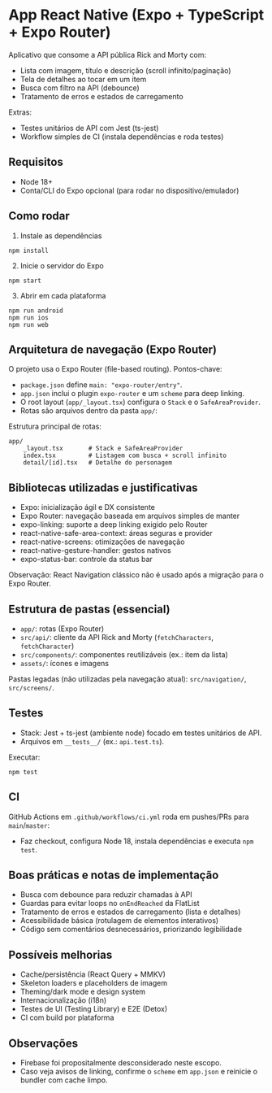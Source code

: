 # App React Native (Expo + TypeScript + Expo Router)

Aplicativo que consome a API pública Rick and Morty com:

- Lista com imagem, título e descrição (scroll infinito/paginação)
- Tela de detalhes ao tocar em um item
- Busca com filtro na API (debounce)
- Tratamento de erros e estados de carregamento

Extras:

- Testes unitários de API com Jest (ts-jest)
- Workflow simples de CI (instala dependências e roda testes)

## Requisitos

- Node 18+
- Conta/CLI do Expo opcional (para rodar no dispositivo/emulador)

## Como rodar

1. Instale as dependências

```
npm install
```

2. Inicie o servidor do Expo

```
npm start
```

3. Abrir em cada plataforma

```
npm run android
npm run ios
npm run web
```

## Arquitetura de navegação (Expo Router)

O projeto usa o Expo Router (file-based routing). Pontos-chave:

- `package.json` define `main: "expo-router/entry"`.
- `app.json` inclui o plugin `expo-router` e um `scheme` para deep linking.
- O root layout (`app/_layout.tsx`) configura o `Stack` e o `SafeAreaProvider`.
- Rotas são arquivos dentro da pasta `app/`:

Estrutura principal de rotas:

```
app/
	_layout.tsx       # Stack e SafeAreaProvider
	index.tsx         # Listagem com busca + scroll infinito
	detail/[id].tsx   # Detalhe do personagem
```

## Bibliotecas utilizadas e justificativas

- Expo: inicialização ágil e DX consistente
- Expo Router: navegação baseada em arquivos simples de manter
- expo-linking: suporte a deep linking exigido pelo Router
- react-native-safe-area-context: áreas seguras e provider
- react-native-screens: otimizações de navegação
- react-native-gesture-handler: gestos nativos
- expo-status-bar: controle da status bar

Observação: React Navigation clássico não é usado após a migração para o Expo Router.

## Estrutura de pastas (essencial)

- `app/`: rotas (Expo Router)
- `src/api/`: cliente da API Rick and Morty (`fetchCharacters`, `fetchCharacter`)
- `src/components/`: componentes reutilizáveis (ex.: item da lista)
- `assets/`: ícones e imagens

Pastas legadas (não utilizadas pela navegação atual): `src/navigation/`, `src/screens/`.

## Testes

- Stack: Jest + ts-jest (ambiente node) focado em testes unitários de API.
- Arquivos em `__tests__/` (ex.: `api.test.ts`).

Executar:

```
npm test
```

## CI

GitHub Actions em `.github/workflows/ci.yml` roda em pushes/PRs para `main`/`master`:

- Faz checkout, configura Node 18, instala dependências e executa `npm test`.

## Boas práticas e notas de implementação

- Busca com debounce para reduzir chamadas à API
- Guardas para evitar loops no `onEndReached` da FlatList
- Tratamento de erros e estados de carregamento (lista e detalhes)
- Acessibilidade básica (rotulagem de elementos interativos)
- Código sem comentários desnecessários, priorizando legibilidade

## Possíveis melhorias

- Cache/persistência (React Query + MMKV)
- Skeleton loaders e placeholders de imagem
- Theming/dark mode e design system
- Internacionalização (i18n)
- Testes de UI (Testing Library) e E2E (Detox)
- CI com build por plataforma

## Observações

- Firebase foi propositalmente desconsiderado neste escopo.
- Caso veja avisos de linking, confirme o `scheme` em `app.json` e reinicie o bundler com cache limpo.
